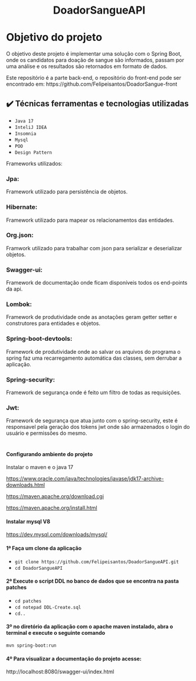 <h1 align="center">DoadorSangueAPI</h1>


# Objetivo do projeto
<p>O objetivo deste projeto é implementar uma solução com o Spring Boot, onde os candidatos para doação de sangue são informados, passam por uma análise e os resultados são retornados em formato de dados.</p>
<p>Este repositório é a parte back-end, o repositório do front-end pode ser encontrado em: https://github.com/Felipeisantos/DoadorSangue-front</p>

## ✔️ Técnicas ferramentas e tecnologias utilizadas 

- ``Java 17``
- ``InteliJ IDEA``
- ``Insomnia``
- ``Mysql``
- ``POO``
- ``Design Pattern``

<p>Frameworks utilizados:</p>

### Jpa: 
<p>Framework utilizado para persistência de objetos.</p>

### Hibernate:
<p>Framework utilizado para mapear os relacionamentos das entidades.</p>

### Org.json: 
<p>Framwork utilizado para trabalhar com json para serializar e deserializar objetos.</p>

### Swagger-ui:
<p>Framework de documentação onde ficam disponíveis todos os end-points da api.</p>

### Lombok:
<p>Framework de produtividade onde as anotações geram getter setter e construtores para entidades e objetos.</p>

### Spring-boot-devtools:
<p>Framework de produtividade onde ao salvar os arquivos do programa o spring faz uma recarregamento automática das classes, sem derrubar a aplicação.</p>

### Spring-security:
<p>Framework de segurança onde é feito um filtro de todas as requisições.</p>

### Jwt:
<p>Framework de segurança que atua junto com o spring-security, este é responsavel pela geração dos tokens jwt onde são armazenados o login do usuário e permissões do mesmo.</p>

<h1 align="center"></h1>


#### Configurando ambiente do projeto 

Instalar o maven e o java 17

https://www.oracle.com/java/technologies/javase/jdk17-archive-downloads.html

https://maven.apache.org/download.cgi

https://maven.apache.org/install.html

#### Instalar mysql V8

https://dev.mysql.com/downloads/mysql/



#### 1ª Faça um clone da aplicação

- `git clone https://github.com/Felipeisantos/DoadorSangueAPI.git`
- `cd DoadorSangueAPI`

  
#### 2ª Execute o script DDL no banco de dados que se encontra na pasta patches

- `cd patches`
- `cd notepad DDL-Create.sql`
- `cd..`
 
#### 3º no diretório da aplicação com o apache maven instalado, abra o terminal e execute o seguinte comando

` mvn spring-boot:run `


#### 4º Para visualizar a documentação do projeto acesse: 
http://localhost:8080/swagger-ui/index.html




